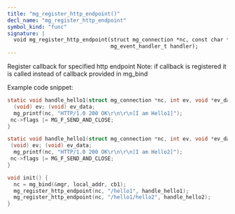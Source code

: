 ```yaml
---
title: "mg_register_http_endpoint()"
decl_name: "mg_register_http_endpoint"
symbol_kind: "func"
signature: |
  void mg_register_http_endpoint(struct mg_connection *nc, const char *uri_path,
                                 mg_event_handler_t handler);
---
```


Register callback for specified http endpoint
Note: if callback is registered it is called instead of
callback provided in mg_bind

Example code snippet:

```c
static void handle_hello1(struct mg_connection *nc, int ev, void *ev_data) {
  (void) ev; (void) ev_data;
  mg_printf(nc, "HTTP/1.0 200 OK\r\n\r\n[I am Hello1]");
 nc->flags |= MG_F_SEND_AND_CLOSE;
}

static void handle_hello1(struct mg_connection *nc, int ev, void *ev_data) {
 (void) ev; (void) ev_data;
  mg_printf(nc, "HTTP/1.0 200 OK\r\n\r\n[I am Hello2]");
 nc->flags |= MG_F_SEND_AND_CLOSE;
}

void init() {
  nc = mg_bind(&mgr, local_addr, cb1);
  mg_register_http_endpoint(nc, "/hello1", handle_hello1);
  mg_register_http_endpoint(nc, "/hello1/hello2", handle_hello2);
}
``` 

